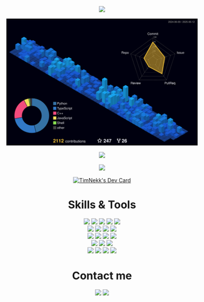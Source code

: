 <div align="center">
  <p><img src="https://readme-typing-svg.herokuapp.com?font=Montserrat&weight=600&size=32&duration=2000&pause=1500&color=1833FF&center=true&multiline=true&width=435&height=85&lines=Timofey+Kochetov;Software+Engineer"/></p>
  <p><img width="550" src="./profile-3d-contrib/profile-night-view.svg"></p>
  <p><img src="https://streak-stats.demolab.com?user=TimNekk&theme=highcontrast&hide_border=true&card_width=550&background=1833FF&fire=FFFFFF&ring=FFFFFF&currStreakLabel=FFFFFF&currStreakNum=FFFFFF&stroke=FFFFFFBE"/></p>
  <p><img src="https://github-profile-trophy.vercel.app/?username=timnekk&theme=radical&no-bg=true&no-frame=true&column=5"></p>
  <p><a href="https://app.daily.dev/timnekk"><img src="https://api.daily.dev/devcards/v2/OW1SDJX4aaaaVNwyMlI1c.png?type=wide&r=e6q" width="550" alt="TimNekk's Dev Card"/></a></p>
</div>

<h1 align="center">Skills & Tools</h1>
<div align="center">
  <a href="https://python.org/"><img src="https://img.shields.io/badge/python-3776AB?style=for-the-badge&logo=python&logoColor=white"></a>
  <a href="https://aiogram.dev/"><img src="https://img.shields.io/badge/aiogram-26A5E4?style=for-the-badge&logo=telegram&logoColor=white"></a>
  <a href="https://fastapi.tiangolo.com/"><img src="https://img.shields.io/badge/fastapi-009688?style=for-the-badge&logo=fastapi&logoColor=white"></a>
  <a href="https://docs.celeryq.dev/"><img src="https://img.shields.io/badge/celery-37814A?style=for-the-badge&logo=celery&logoColor=white"></a>
  <a href="https://www.sqlalchemy.org/"><img src="https://img.shields.io/badge/sqlalchemy-D71F00?style=for-the-badge&logo=sqlalchemy&logoColor=white"></a>
  <br>
  <a href="https://go.dev/"><img src="https://img.shields.io/badge/go-%2300ADD8?style=for-the-badge&logo=go&logoColor=white"></a>
  <a href="https://echo.labstack.com/"><img src="https://img.shields.io/badge/echo-%2300ADD8?style=for-the-badge&logo=go&logoColor=white"></a>
  <a href="https://sqlc.dev/"><img src="https://img.shields.io/badge/sqlc-%2300ADD8?style=for-the-badge&logo=go&logoColor=white"></a>
  <a href="https://github.com/stretchr/testify"><img src="https://img.shields.io/badge/testify-%2300ADD8?style=for-the-badge&logo=go&logoColor=white"></a>
  <br>
  <a href="https://docs.microsoft.com/cpp/"><img src="https://img.shields.io/badge/C++-00599C?style=for-the-badge&logo=c%2B%2B&logoColor=white"></a>
  <a href="https://www.unrealengine.com/en-US"><img src="https://img.shields.io/badge/unreal_engine-0E1128?style=for-the-badge&logo=unrealengine&logoColor=white"></a>
  <a href="https://www.typescriptlang.org/"><img src="https://img.shields.io/badge/typescript-3178C6?style=for-the-badge&logo=typescript&logoColor=white"></a>
  <a href="https://nextjs.org/"><img src="https://img.shields.io/badge/next.js-000000?style=for-the-badge&logo=nextdotjs&logoColor=white"></a>
  <br>
  <a href="https://docker.com/"><img src="https://img.shields.io/badge/docker-%230db7ed.svg?style=for-the-badge&logo=docker&logoColor=white"></a>
  <a href="https://kubernetes.io/"><img src="https://img.shields.io/badge/kubernetes-326CE5.svg?style=for-the-badge&logo=kubernetes&logoColor=white"></a>
  <a href="https://nginx.com/"><img src="https://img.shields.io/badge/nginx-009639.svg?style=for-the-badge&logo=nginx&logoColor=white"></a>
  <br>
  <a href="https://postgresql.org/"><img src="https://img.shields.io/badge/postgres-%23316192.svg?style=for-the-badge&logo=postgresql&logoColor=white"></a>
  <a href="https://redis.io/"><img src="https://img.shields.io/badge/redis-DC382D.svg?style=for-the-badge&logo=redis&logoColor=white"></a>
  <a href="https://clickhouse.com/"><img src="https://img.shields.io/badge/clickhouse-FFCC01.svg?style=for-the-badge&logo=clickhouse&logoColor=000000"></a>
  <a href="https://sqlite.org/"><img src="https://img.shields.io/badge/sqlite-%2307405e.svg?style=for-the-badge&logo=sqlite&logoColor=white"></a>
</div>

<h1 align="center">Contact me</h1>
<div align="center">
  <a href="https://t.me/TimNekkk"><img src="https://img.shields.io/badge/Telegram-2CA5E0?style=for-the-badge&logo=telegram&logoColor=white"></a>
  <a href="mailto:tdkochetov@gmail.com"><img src="https://img.shields.io/badge/Gmail-D14836?style=for-the-badge&logo=gmail&logoColor=white"></a>
</div>

